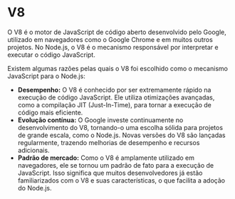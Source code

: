# V8

O V8 é o motor de JavaScript de código aberto desenvolvido pelo Google, utilizado em navegadores como o Google Chrome e em muitos outros projetos. No Node.js, o V8 é o mecanismo responsável por interpretar e executar o código JavaScript.

Existem algumas razões pelas quais o V8 foi escolhido como o mecanismo JavaScript para o Node.js:

- **Desempenho:** O V8 é conhecido por ser extremamente rápido na execução de código JavaScript. Ele utiliza otimizações avançadas, como a compilação JIT (Just-In-Time), para tornar a execução de código mais eficiente.
- **Evolução contínua:** O Google investe continuamente no desenvolvimento do V8, tornando-o uma escolha sólida para projetos de grande escala, como o Node.js. Novas versões do V8 são lançadas regularmente, trazendo melhorias de desempenho e recursos adicionais.
- **Padrão de mercado:** Como o V8 é amplamente utilizado em navegadores, ele se tornou um padrão de fato para a execução de JavaScript. Isso significa que muitos desenvolvedores já estão familiarizados com o V8 e suas características, o que facilita a adoção do Node.js.
